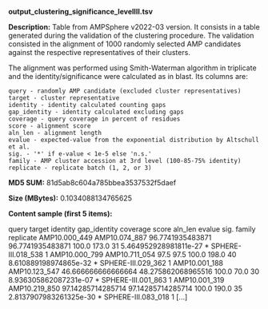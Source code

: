 **output_clustering_significance_levelIII.tsv**

**Description:**	Table from AMPSphere v2022-03 version. It consists in a table generated during
                        the validation of the clustering procedure. The validation consisted in the
                        alignment of 1000 randomly selected AMP candidates against the respective
                        representatives of their clusters.

The alignment was performed using Smith-Waterman algorithm in triplicate and
the identity/significance were calculated as in blast. Its columns are:
    
    query - randomly AMP candidate (excluded cluster representatives)
    target - cluster representative
    identity - identity calculated counting gaps
    gap_identity - identity calculated excluding gaps
    coverage - query coverage in percent of residues
    score - alignment score
    aln_len - alignment length
    evalue - expected-value from the exponential distribution by Altschull et al.
    sig. - '*' if e-value < 1e-5 else 'n.s.'
    family - AMP cluster accession at 3rd level (100-85-75% identity)
    replicate - replicate batch (1, 2, or 3)


**MD5 SUM:**	81d5ab8c604a785bbea3537532f5daef

**Size (MBytes):**	0.1034088134765625

**Content sample (first 5 items):**

query	target	identity	gap_identity	coverage	score	aln_len	evalue	sig.	family	replicate
AMP10.000_449	AMP10.074_887	96.7741935483871	96.7741935483871	100.0	173.0	31	5.464952928981811e-27	*	SPHERE-III.018_538	1
AMP10.000_799	AMP10.711_054	97.5	97.5	100.0	198.0	40	8.610889198974865e-32	*	SPHERE-III.029_362	1
AMP10.001_188	AMP10.123_547	46.666666666666664	48.275862068965516	100.0	70.0	30	8.936305862087231e-07	*	SPHERE-III.001_863	1
AMP10.001_319	AMP10.219_850	97.14285714285714	97.14285714285714	100.0	190.0	35	2.8137907983261325e-30	*	SPHERE-III.083_018	1
[...]
